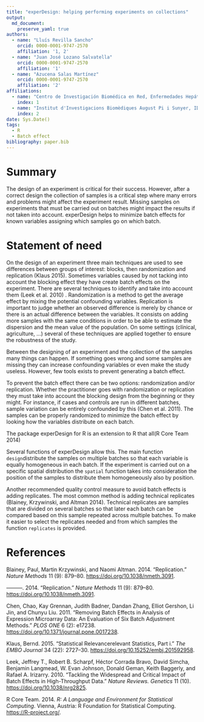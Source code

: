 ```yaml
---
title: "experDesign: helping performing experiments on collections"
output: 
  md_document:
    preserve_yaml: true
authors:
  - name: "Lluís Revilla Sancho"
    orcid: 0000-0001-9747-2570
    affiliation: '1, 2'
  - name: "Juan José Lozano Salvatella"
    orcid: 0000-0001-9747-2570
    affiliation: '1'
  - name: "Azucena Salas Martínez"
    orcid: 0000-0001-9747-2570
    affiliation: '2'
affiliations:
  - name: "Centro de Investigación Biomédica en Red, Enfermedades Hepáticas y Digestivas"
    index: 1
  - name: "Institut d'Investigacions Biomèdiques August Pi i Sunyer, IDIBAPS"
    index: 2
date: Sys.Date()
tags:
  - R
  - Batch effect
bibliography: paper.bib
---
```


# Summary

The design of an experiment is critical for their success. However,
after a correct design the collection of samples is a critical step
where many errors and problems might affect the experiment result.
Missing samples on experiments that must be carried out on batches might
impact the results if not taken into account. experDesign helps to
minimize batch effects for known variables assigning which samples go on
which batch.

# Statement of need

On the design of an experiment three main techniques are used to see
differences between groups of interest: blocks, then randomization and
replication (Klaus 2015). Sometimes variables caused by not tacking into
account the blocking effect they have create batch effects on the
experiment. There are several techniques to identify and take into
account them (Leek et al. 2010) . Randomization is a method to get the
average effect by mixing the potential confounding variables.
Replication is important to judge whether an observed difference is
merely by chance or there is an actual difference between the variables.
It consists on adding more samples with the same conditions in order to
be able to estimate the dispersion and the mean value of the population.
On some settings (clínical, agriculture, …) several of these techniques
are applied together to ensure the robustness of the study.

Between the designing of an experiment and the collection of the samples
many things can happen. If something goes wrong and some samples are
missing they can increase confounding variables or even make the study
useless. However, few tools exists to prevent generating a batch effect.

To prevent the batch effect there can be two options: randomization
and/or replication. Whether the practitioner goes with randomization or
replication they must take into account the blocking design from the
beginning or they might. For instance, if cases and controls are run in
different batches, sample variation can be entirely confounded by this
(Chen et al. 2011). The samples can be properly randomized to minimize
the batch effect by looking how the variables distribute on each batch.

The package experDesign for R is an extension to R that all(R Core Team
2014)

Several functions of experDesign allow this. The main function
`design`distribute the samples on multiple batches so that each variable
is equally homogeneous in each batch. If the experiment is carried out
on a specific spatial distribution the `spatial` function takes into
consideration the position of the samples to distribute them
homogeneously also by position.

Another recommended quality control measure to avoid batch effects is
adding replicates. The most common method is adding technical replicates
(Blainey, Krzywinski, and Altman 2014). Technical replicates are samples
that are divided on several batches so that later each batch can be
compared based on this sample repeated across multiple batches. To make
it easier to select the replicates needed and from which samples the
function `replicates` is provided.

# References

Blainey, Paul, Martin Krzywinski, and Naomi Altman. 2014. “Replication.”
*Nature Methods* 11 (9): 879–80. <https://doi.org/10.1038/nmeth.3091>.

———. 2014. “Replication.” *Nature Methods* 11 (9): 879–80.
<https://doi.org/10.1038/nmeth.3091>.

Chen, Chao, Kay Grennan, Judith Badner, Dandan Zhang, Elliot Gershon, Li
Jin, and Chunyu Liu. 2011. “Removing Batch Effects in Analysis of
Expression Microarray Data: An Evaluation of Six Batch Adjustment
Methods.” *PLOS ONE* 6 (2): e17238.
<https://doi.org/10.1371/journal.pone.0017238>.

Klaus, Bernd. 2015. “Statistical Relevancerelevant Statistics, Part i.”
*The EMBO Journal* 34 (22): 2727–30.
<https://doi.org/10.15252/embj.201592958>.

Leek, Jeffrey T., Robert B. Scharpf, Héctor Corrada Bravo, David Simcha,
Benjamin Langmead, W. Evan Johnson, Donald Geman, Keith Baggerly, and
Rafael A. Irizarry. 2010. “Tackling the Widespread and Critical Impact
of Batch Effects in High-Throughput Data.” *Nature Reviews. Genetics* 11
(10). <https://doi.org/10.1038/nrg2825>.

R Core Team. 2014. *R: A Language and Environment for Statistical
Computing*. Vienna, Austria: R Foundation for Statistical Computing.
<https://R-project.org/>.
